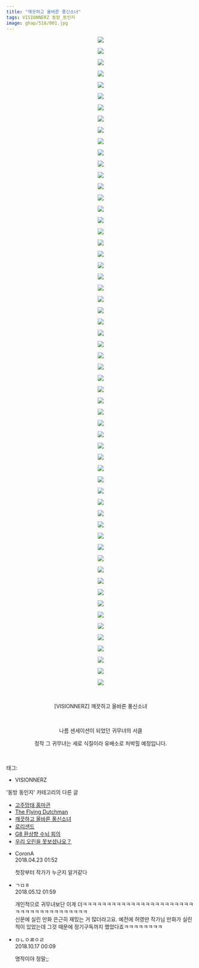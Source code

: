 ```yaml
---
title: "깨끗하고 올바른 풍신소녀"
tags: VISIONNERZ 동방_동인지
image: ghap/518/001.jpg
---
```

<div class="article">
<p style="text-align: center; clear: none; float: none;"><img src="{{ site.nasurl }}/ghap/518/001.jpg"/></p>
<p style="text-align: center; clear: none; float: none;"><img src="{{ site.nasurl }}/ghap/518/002.jpg"/></p>
<p style="text-align: center; clear: none; float: none;"><img src="{{ site.nasurl }}/ghap/518/003.jpg"/></p>
<p style="text-align: center; clear: none; float: none;"><img src="{{ site.nasurl }}/ghap/518/004.jpg"/></p>
<p style="text-align: center; clear: none; float: none;"><img src="{{ site.nasurl }}/ghap/518/005.jpg"/></p>
<p style="text-align: center; clear: none; float: none;"><img src="{{ site.nasurl }}/ghap/518/006.jpg"/></p>
<p style="text-align: center; clear: none; float: none;"><img src="{{ site.nasurl }}/ghap/518/007.jpg"/></p>
<p style="text-align: center; clear: none; float: none;"><img src="{{ site.nasurl }}/ghap/518/008.jpg"/></p>
<p style="text-align: center; clear: none; float: none;"><img src="{{ site.nasurl }}/ghap/518/009.jpg"/></p>
<p style="text-align: center; clear: none; float: none;"><img src="{{ site.nasurl }}/ghap/518/010.jpg"/></p>
<p style="text-align: center; clear: none; float: none;"><img src="{{ site.nasurl }}/ghap/518/011.jpg"/></p>
<p style="text-align: center; clear: none; float: none;"><img src="{{ site.nasurl }}/ghap/518/012.jpg"/></p>
<p style="text-align: center; clear: none; float: none;"><img src="{{ site.nasurl }}/ghap/518/013.jpg"/></p>
<p style="text-align: center; clear: none; float: none;"><img src="{{ site.nasurl }}/ghap/518/014.jpg"/></p>
<p style="text-align: center; clear: none; float: none;"><img src="{{ site.nasurl }}/ghap/518/015.jpg"/></p>
<p style="text-align: center; clear: none; float: none;"><img src="{{ site.nasurl }}/ghap/518/016.jpg"/></p>
<p style="text-align: center; clear: none; float: none;"><img src="{{ site.nasurl }}/ghap/518/017.jpg"/></p>
<p style="text-align: center; clear: none; float: none;"><img src="{{ site.nasurl }}/ghap/518/018.jpg"/></p>
<p style="text-align: center; clear: none; float: none;"><img src="{{ site.nasurl }}/ghap/518/019.jpg"/></p>
<p style="text-align: center; clear: none; float: none;"><img src="{{ site.nasurl }}/ghap/518/020.jpg"/></p>
<p style="text-align: center; clear: none; float: none;"><img src="{{ site.nasurl }}/ghap/518/021.jpg"/></p>
<p style="text-align: center; clear: none; float: none;"><img src="{{ site.nasurl }}/ghap/518/022.jpg"/></p>
<p style="text-align: center; clear: none; float: none;"><img src="{{ site.nasurl }}/ghap/518/023.jpg"/></p>
<p style="text-align: center; clear: none; float: none;"><img src="{{ site.nasurl }}/ghap/518/024.jpg"/></p>
<p style="text-align: center; clear: none; float: none;"><img src="{{ site.nasurl }}/ghap/518/025.jpg"/></p>
<p style="text-align: center; clear: none; float: none;"><img src="{{ site.nasurl }}/ghap/518/026.jpg"/></p>
<p style="text-align: center; clear: none; float: none;"><img src="{{ site.nasurl }}/ghap/518/027.jpg"/></p>
<p style="text-align: center; clear: none; float: none;"><img src="{{ site.nasurl }}/ghap/518/028.jpg"/></p>
<p style="text-align: center; clear: none; float: none;"><img src="{{ site.nasurl }}/ghap/518/029.jpg"/></p>
<p style="text-align: center; clear: none; float: none;"><img src="{{ site.nasurl }}/ghap/518/030.jpg"/></p>
<p style="text-align: center; clear: none; float: none;"><img src="{{ site.nasurl }}/ghap/518/031.jpg"/></p>
<p style="text-align: center; clear: none; float: none;"><img src="{{ site.nasurl }}/ghap/518/032.jpg"/></p>
<p style="text-align: center; clear: none; float: none;"><img src="{{ site.nasurl }}/ghap/518/033.jpg"/></p>
<p style="text-align: center; clear: none; float: none;"><img src="{{ site.nasurl }}/ghap/518/034.jpg"/></p>
<p style="text-align: center; clear: none; float: none;"><img src="{{ site.nasurl }}/ghap/518/035.jpg"/></p>
<p style="text-align: center; clear: none; float: none;"><img src="{{ site.nasurl }}/ghap/518/036.jpg"/></p>
<p style="text-align: center; clear: none; float: none;"><img src="{{ site.nasurl }}/ghap/518/037.jpg"/></p>
<p style="text-align: center; clear: none; float: none;"><img src="{{ site.nasurl }}/ghap/518/038.jpg"/></p>
<p style="text-align: center; clear: none; float: none;"><img src="{{ site.nasurl }}/ghap/518/039.jpg"/></p>
<p style="text-align: center; clear: none; float: none;"><img src="{{ site.nasurl }}/ghap/518/040.jpg"/></p>
<p style="text-align: center; clear: none; float: none;"><img src="{{ site.nasurl }}/ghap/518/041.jpg"/></p>
<p style="text-align: center; clear: none; float: none;"><img src="{{ site.nasurl }}/ghap/518/042.jpg"/></p>
<p style="text-align: center; clear: none; float: none;"><img src="{{ site.nasurl }}/ghap/518/043.jpg"/></p>
<p style="text-align: center; clear: none; float: none;"><img src="{{ site.nasurl }}/ghap/518/044.jpg"/></p>
<p style="text-align: center; clear: none; float: none;"><img src="{{ site.nasurl }}/ghap/518/045.jpg"/></p>
<p style="text-align: center; clear: none; float: none;"><img src="{{ site.nasurl }}/ghap/518/046.jpg"/></p>
<p style="text-align: center; clear: none; float: none;"><img src="{{ site.nasurl }}/ghap/518/047.jpg"/></p>
<p style="text-align: center; clear: none; float: none;"><img src="{{ site.nasurl }}/ghap/518/048.jpg"/></p>
<p style="text-align: center; clear: none; float: none;"><img src="{{ site.nasurl }}/ghap/518/049.jpg"/></p>
<p style="text-align: center; clear: none; float: none;"><img src="{{ site.nasurl }}/ghap/518/050.jpg"/></p>
<p style="text-align: center; clear: none; float: none;"><img src="{{ site.nasurl }}/ghap/518/051.jpg"/></p>
<p style="text-align: center; clear: none; float: none;"><img src="{{ site.nasurl }}/ghap/518/052.jpg"/></p>
<p style="text-align: center; clear: none; float: none;"><img src="{{ site.nasurl }}/ghap/518/053.jpg"/></p>
<p style="text-align: center; clear: none; float: none;"><img src="{{ site.nasurl }}/ghap/518/054.jpg"/></p>
<p style="text-align: center; clear: none; float: none;"><img src="{{ site.nasurl }}/ghap/518/055.jpg"/></p>
<p style="text-align: center; clear: none; float: none;"><img src="{{ site.nasurl }}/ghap/518/056.jpg"/></p>
<p style="text-align: center; clear: none; float: none;"><img src="{{ site.nasurl }}/ghap/518/057.jpg"/></p>
<p style="text-align: center; clear: none; float: none;"><img src="{{ site.nasurl }}/ghap/518/058.jpg"/></p>
<p style="text-align: center; clear: none; float: none;"><br/></p>
<p style="text-align: center; clear: none; float: none;">[VISIONNERZ] 깨끗하고 올바른 풍신소녀</p>
<p style="text-align: center; clear: none; float: none;"><br/></p>
<p style="text-align: center; clear: none; float: none;">나름 센세이션이 되었던 귀무녀의 서클</p>
<p style="text-align: center; clear: none; float: none;">정작 그 귀무녀는 세로 식질이라 유배소로 처박힐 예정입니다.</p>
<p><br/></p>
</div><div class="tagTrail">
<p>태그: </p>
<ul>
<li>VISIONNERZ</li>
</ul>
</div><div class="another">
<p>'동방 동인지' 카테고리의 다른 글</p>
<ul>
<li><a href="/2016-06-23-ghap_520">고주망태 홍마관</a></li>
<li><a href="/2016-06-23-ghap_519">The Flying Dutchman</a></li>
<li><a href="/2016-06-23-ghap_518">깨끗하고 올바른 풍신소녀</a></li>
<li><a href="/2016-06-23-ghap_517">로리샌드</a></li>
<li><a href="/2016-06-23-ghap_516">G8 환상향 수뇌 회의</a></li>
<li><a href="/2016-06-23-ghap_514">우리 오린을 못보셨나요？</a></li>
</ul>
</div><div class="cb_module cb_fluid">
<div class="cb_wrt cb_profile">
<div class="comment">
<ul>
<li class="cb_thumb_off" id="comment15243344">
<div class="cb_comment_area">
<div class="cb_info_area">
<div class="cb_section">
<span class="cb_nick_name">CoronA</span>
</div>
<div class="cb_section">
<span class="cb_date">2018.04.23 01:52 </span>
</div>
</div>
<div class="cb_dsc_comment">
<p class="cb_dsc">
											첫장부터 작가가 누군지 알거같다
										</p>
</div>
</div></li>
<li class="cb_thumb_off" id="comment15254408">
<div class="cb_comment_area">
<div class="cb_info_area">
<div class="cb_section">
<span class="cb_nick_name">ㄱㅁㅎ</span>
</div>
<div class="cb_section">
<span class="cb_date">2018.05.12 01:59 </span>
</div>
</div>
<div class="cb_dsc_comment">
<p class="cb_dsc">
											개인적으로 귀무녀보단 이게 더ㅋㅋㅋㅋㅋㅋㅋㅋㅋㅋㅋㅋㅋㅋㅋㅋㅋㅋㅋㅋㅋㅋㅋㅋㅋㅋㅋㅋㅋㅋㅋㅋㅋㅋㅋㅋㅋㅋ<br/>
신문에 실린 만화 은근히 재밌는 거 많더라고요. 예전에 허영만 작가님 만화가 실린 적이 있었는데 그것 때문에 정기구독까지 했었다죠ㅋㅋㅋㅋㅋㅋㅋㅋ
										</p>
</div>
</div></li>
<li class="cb_thumb_off" id="comment15356825">
<div class="cb_comment_area">
<div class="cb_info_area">
<div class="cb_section">
<span class="cb_nick_name">ㅁㄴㅇㄻㅇㄹ</span>
</div>
<div class="cb_section">
<span class="cb_date">2018.10.17 00:09 </span>
</div>
</div>
<div class="cb_dsc_comment">
<p class="cb_dsc">
											명작이야 정말;;
										</p>
</div>
</div></li>
</ul>
</div>
</div><!-- commentList close -->
</div>
